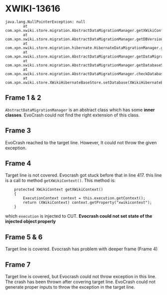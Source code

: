 # XWIKI-13616

```
java.lang.NullPointerException: null
        at com.xpn.xwiki.store.migration.AbstractDataMigrationManager.getXWikiConfig(AbstractDataMigrationManager.java:300)
        at com.xpn.xwiki.store.migration.AbstractDataMigrationManager.getDBVersionFromConfig(AbstractDataMigrationManager.java:375)
        at com.xpn.xwiki.store.migration.hibernate.HibernateDataMigrationManager.getDBVersionFromDatabase(HibernateDataMigrationManager.java:88)
        at com.xpn.xwiki.store.migration.AbstractDataMigrationManager.getDataMigrationStatus(AbstractDataMigrationManager.java:421)
        at com.xpn.xwiki.store.migration.AbstractDataMigrationManager.getDatabaseStatus(AbstractDataMigrationManager.java:564)
        at com.xpn.xwiki.store.migration.AbstractDataMigrationManager.checkDatabase(AbstractDataMigrationManager.java:532)
        at com.xpn.xwiki.store.XWikiHibernateBaseStore.setDatabase(XWikiHibernateBaseStore.java:754)
```

## Frame 1 & 2
`AbstractDataMigrationManager` is an abstract class which has some **inner classes**. EvoCrash could not find the right extension of this class.

## Frame 3
EvoCrash reached to the target line. However, It could not throw the given exception.

## Frame 4
Target line is not covered.
Evocrash got stuck before that in line 417. this line is a call to method `getXWikiContext()`.
This method is:
```
    protected XWikiContext getXWikiContext()
    {
        ExecutionContext context = this.execution.getContext();
        return (XWikiContext) context.getProperty("xwikicontext");
    }
```
which `execution` is injected to CUT.
**Evocrash could not set state of the injected object properly**

## Frame 5 & 6
Target line is covered.
Evocrash has problem with deeper frame (Frame 4)


## Frame 7
Target line is covered, but Evocrash could not throw exception in this line. The crash has been thrown after covering target line.
EvoCrash could not generate proper inputs to throw the exception in the target line.
